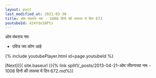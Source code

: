 ```yaml
---
layout: post
last_modified_at: 2021-03-30
title: ओम मंथराय नमः - 1008 दिनों की तपस्या में दिन 673
youtubeId: 424Ydx58Pts
---
```

 
 
 ओम मंथराय नमः  
 
 -  पवित्र जप कोण आहे 
 
  
 
  
 
 
 
 
 
 


{% include youtubePlayer.html id=page.youtubeId %}
 
[Next]({{ site.baseurl }}{% link  split1/_posts/2013-04-21-ओम जीवनाच्या नमः - 1008 दिनों की तपस्या में दिन 672.md%})
 
